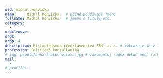 ```yaml
---
uid: michal.konvicka
name:     Michal Konvička  	# běžně používáné jméno
fullname: Michal Konvička 	# jméno s tituly etc.
category:
  - 
ordclenove: 
ordz:
ordp: 4
description: Místopředseda představenstva SZM, a. s. # zobrazuje se v lide
profession: Politická konzultantka
# img: people/anna-kratochvilova.jpg # zakomentuj radek dokud není fotka
mail:
  - 
# profiles:
---
```

